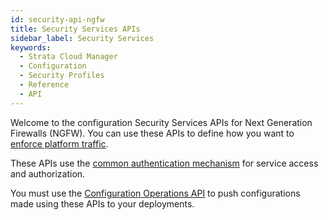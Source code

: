 ```yaml
---
id: security-api-ngfw
title: Security Services APIs
sidebar_label: Security Services
keywords:
  - Strata Cloud Manager
  - Configuration
  - Security Profiles
  - Reference
  - API
---
```


Welcome to the configuration Security Services APIs for Next Generation Firewalls (NGFW). You can
use these APIs to define how you want
to [enforce platform traffic](https://docs.paloaltonetworks.com/strata-cloud-manager/getting-started/manage-configuration-ngfw-and-prisma-access/security-services).

These APIs use the [common authentication mechanism](/scm/docs/getstarted) for service access and authorization.

You must use the [Configuration Operations API](/scm/api/config/ngfw/operations/operations-api-ngfw) to push
configurations made using these APIs to your deployments.
